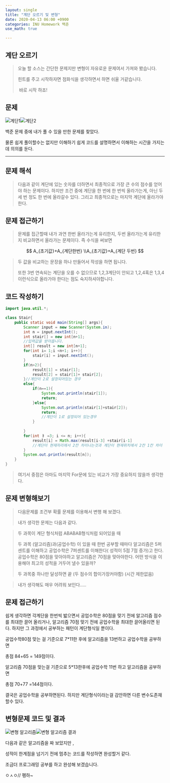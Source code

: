 ```yaml
---
layout: single
title: "계단 오르기 및 변형"
date: 2020-04-13 06:00 +0900
categories: INU Homework 백준 
use_math: true

---
```


## 계단 오르기

> 오늘 할 소스는 간단한 문제지만 변형이 자유로운 문제여서 가져와 봤습니다.
>
> 힌트를 주고 시작하자면 점화식을 생각하면서 하면 쉬울 거같습니다.
>
> ​	바로 시작 하죠!

## 문제 

![계단1](https://user-images.githubusercontent.com/62735361/79080034-942aad00-7d4d-11ea-864d-4cb5156956b6.PNG)![계단2](https://user-images.githubusercontent.com/62735361/79080036-955bda00-7d4d-11ea-86bc-d3c292938ad7.PNG)

백준 문제 중에 내가 풀 수 있을 만한 문제를 찾았다.

물론 쉽게 풀이할수는 없지만 이해하기 쉽게 코드를 설명하면서 이해하는 시간을 가지는 데 의의를 둔다.

---

## 문제 해석

>
>
>다음과 같이 계단에 있는 숫자를 더하면서 최종적으로 가장 큰 수의 점수를 얻어야 하는 문제이다. 하지만 조건 중에 계단을 한 번에 한 번씩 올라가는게, 아닌 두 세 번 정도 한 번에 올라갈수 있다. 그리고 최종적으로는 마지막 계단에 올라가야한다.

## 문제 접근하기

>
>
>문제를 접근할때 내가 과연 한번 올라가는게 유리한지, 두번 올라가는게 유리한지 비교하면서 올라가는 문제이다. 즉 수식을 써보면

$$
A_{초기값}+A_{계단한번} \\A_{초기값}+A_{계단 두번}
$$

> 두 값을 비교하는 문장을 하나 만들어서 작성을 하면 됩니다.
>
> 또한 3번 연속되는 계단을 오를 수 없으므로 1,2,3계단이 안되고 1,2,4혹은 1,3,4 이런식으로 올라가야 한다는 점도 숙지하셔야합니다.



## 코드 작성하기

```java
import java.util.*;

class Stair{
    public static void main(String[] args){
        Scanner input = new Scanner(System.in);
        int n = input.nextInt();
        int stair[] = new int[n+1];
        //입력값을 받아옵니다.
        int[] result = new int[n+1];
        for(int i= 1;i <n+1; i++){
            stair[i] = input.nextInt();
        }
        if(n>2){
            result[1] = stair[1];
            result[2] = stair[1]+ stair[2];
        }//계단이 2로 설정되어있는 경우
        else{
            if(n==1){
                System.out.println(stair[1]);
                return;
            }else{
                System.out.println(stair[1]+stair[2]);
                return;
                //계단이 1로 설정되어 있는경우
            }
            
        }
        for(int ㅑ =3; i <= n; i++){
            result[i] = Math.max(result[i-3] +stair[i-1] 			                +stair[i],result[i-2] +stair[i]);
            //계단이 현재자리에서 2칸 차이나는것과 계단이 현재위치에서 2칸 1칸 차이				나는걸 비교해서 최종값 입력	
        }
        System.out.println(result[n]);
    }
}
```

> 여기서 중점은 아마도 마지막 For문에 있는 비교가 가장 중요하지 않을까 생각한다.
>
> 

## 문제 변형해보기

> 다음문제를 조건부 확률 문제를 이용해서 변행 해 보겠다.
>
> 내가 생각한 문제는 다음과 같다.

>두 과목이 계단 형식처럼 ABABAB형식처럼 되어있을 때
>
>두 과목 (알고리즘)과(공업수학) 이 있을 때 한번 공부할 때마다 알고리즘은 5퍼센트를 이해하고 공업수학은 7퍼센트를 이해한다( 성적이 5점 7점 증가)고 한다. 공업수학은 80점을 맞아야하고 알고리즘은 70점을 맞아야한다. 어떤 방식을 이용해야 최고의 성적을 거두어 낼수 있을까? 
>
>두 과목중 하나만 달성하면 끝 (두 점수의 합이가장커야함)  (시간 제한없음)



> 내가 생각해도 매우 어려워 보인다.....

## 문제 접근하기

쉽게 생각하면 각계단을 한번씩 밟으면서 공업수학은 80점을 맞기 전에 알고리즘 점수를 최대한 끌어 올리거나, 알고리즘 70점 맞기 전에 공업수학을 최대한 끌어올리면 된다. 하지만 그 과정에서 공부하는 패턴이 계단형식일 뿐이다. 

공업수학80점 맞는 걸 기준으로 7*11한 후에 알고리즘을 13번하고 공업수학을 공부하면 

총점 84+65 = 149점이다.

알고리즘 70점을 맞는걸 기준으로 5*13한후에 공업수학 11번 하고 알고리즘을 공부하면

총점 70+77 =144점이다.



결국은 공업수학을 공부하면된다. 하지만 계단형식이라는걸 감안하면 다른 변수도존재할수 있다.

## 변형문제 코드 및 결과





![변형 알고리즘](https://user-images.githubusercontent.com/62735361/79081817-b9261c80-7d5b-11ea-83f8-5508558f8a6d.PNG)![변형 알고리즘 결과](https://user-images.githubusercontent.com/62735361/79081818-ba574980-7d5b-11ea-91a1-6da6cd0d15bf.PNG)

다음과 같은 알고리즘을 짜 보았지만 ,



성적이 한계점을 넘기기 전에 멈추는 코드를 작성하면 완성할거 같다.



조금더 프로그래밍 공부를 하고 완성해 보겠습니다.

ㅇㅅㅇ// 펭하~

